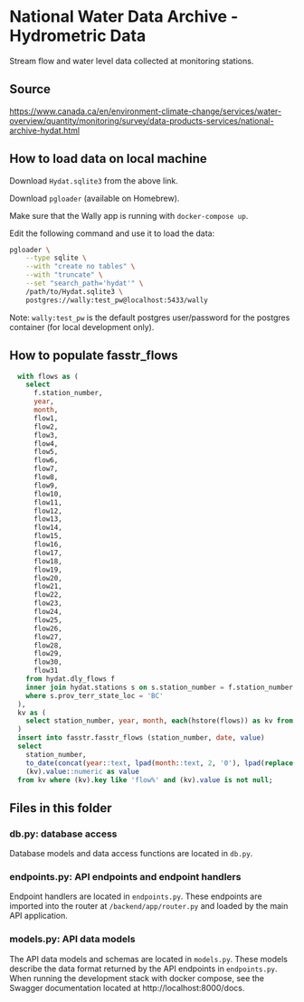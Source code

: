 # National Water Data Archive - Hydrometric Data

Stream flow and water level data collected at monitoring stations.

## Source

https://www.canada.ca/en/environment-climate-change/services/water-overview/quantity/monitoring/survey/data-products-services/national-archive-hydat.html


## How to load data on local machine

Download `Hydat.sqlite3` from the above link.

Download `pgloader` (available on Homebrew).

Make sure that the Wally app is running with `docker-compose up`.

Edit the following command and use it to load the data:
```sh
pgloader \
    --type sqlite \
    --with "create no tables" \
    --with "truncate" \
    --set "search_path='hydat'" \
    /path/to/Hydat.sqlite3 \
    postgres://wally:test_pw@localhost:5433/wally
```

Note: `wally:test_pw` is the default postgres user/password for the postgres container (for local development only).

## How to populate fasstr_flows

```sql
  with flows as (
    select
      f.station_number,
      year,
      month,
      flow1,
      flow2,
      flow3,
      flow4,
      flow5,
      flow6,
      flow7,
      flow8,
      flow9,
      flow10,
      flow11,
      flow12,
      flow13,
      flow14,
      flow15,
      flow16,
      flow17,
      flow18,
      flow19,
      flow20,
      flow21,
      flow22,
      flow23,
      flow24,
      flow25,
      flow26,
      flow27,
      flow28,
      flow29,
      flow30,
      flow31
    from hydat.dly_flows f
    inner join hydat.stations s on s.station_number = f.station_number
    where s.prov_terr_state_loc = 'BC'
  ),
  kv as (
    select station_number, year, month, each(hstore(flows)) as kv from flows
  )
  insert into fasstr.fasstr_flows (station_number, date, value)
  select
    station_number,
    to_date(concat(year::text, lpad(month::text, 2, '0'), lpad(replace((kv).key, 'flow', '')::text, 2, '0')), 'YYYYMMDD') as date,
    (kv).value::numeric as value
  from kv where (kv).key like 'flow%' and (kv).value is not null;
  ```

## Files in this folder

### db.py: database access

Database models and data access functions are located in `db.py`.

### endpoints.py: API endpoints and endpoint handlers

Endpoint handlers are located in `endpoints.py`.
These endpoints are imported into the router at `/backend/app/router.py` and loaded by the main API application.

### models.py: API data models

The API data models and schemas are located in `models.py`. These models describe the data format returned by the API endpoints in `endpoints.py`.
When running the development stack with docker compose, see the Swagger documentation located at http://localhost:8000/docs.
